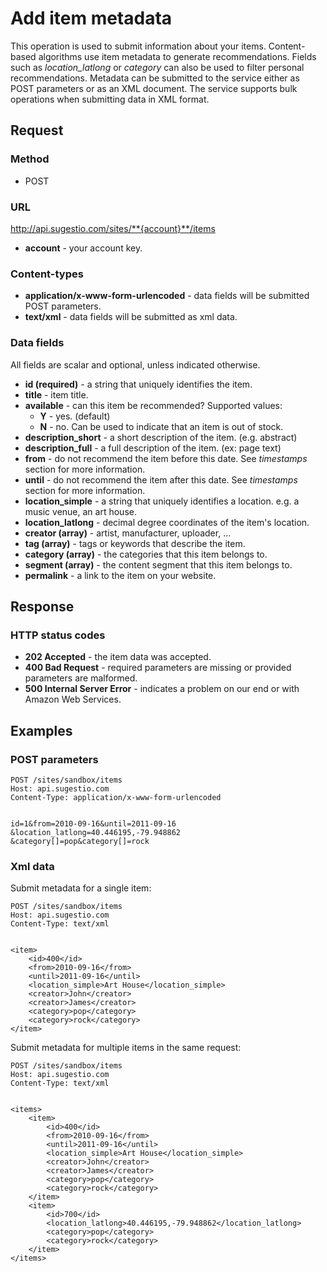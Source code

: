 # Add item metadata

This operation is used to submit information about your items. Content-based algorithms use item metadata to generate recommendations. Fields such as *location_latlong* or *category* can also be used to filter personal recommendations. Metadata can be submitted to the service either as POST parameters or as an XML document. The service supports bulk operations when submitting data in XML format.

## Request

### Method

* POST

### URL

http://api.sugestio.com/sites/**{account}**/items

* **account** - your account key.

### Content-types

* **application/x-www-form-urlencoded** - data fields will be submitted POST parameters.
* **text/xml** - data fields will be submitted as xml data. 

### Data fields

All fields are scalar and optional, unless indicated otherwise.

* **id (required)** - a string that uniquely identifies the item.
* **title** - item title.
* **available** - can this item be recommended? Supported values:
	* **Y** - yes. (default)
	* **N** - no. Can be used to indicate that an item is out of stock.
* **description_short** - a short description of the item. (e.g. abstract)
* **description_full** - a full description of the item. (ex: page text)
* **from** - do not recommend the item before this date. See *timestamps* section for more information.
* **until** - do not recommend the item after this date. See *timestamps* section for more information.
* **location_simple** - a string that uniquely identifies a location. e.g. a music venue, an art house.
* **location_latlong** - decimal degree coordinates of the item's location.
* **creator (array)** - artist, manufacturer, uploader, ...
* **tag (array)** - tags or keywords that describe the item.
* **category (array)** - the categories that this item belongs to.
* **segment (array)** - the content segment that this item belongs to.
* **permalink** - a link to the item on your website.

## Response

### HTTP status codes

* **202 Accepted** - the item data was accepted.
* **400 Bad Request** - required parameters are missing or provided parameters are malformed.
* **500 Internal Server Error** - indicates a problem on our end or with Amazon Web Services.

## Examples

### POST parameters

	POST /sites/sandbox/items
	Host: api.sugestio.com		
	Content-Type: application/x-www-form-urlencoded	


	id=1&from=2010-09-16&until=2011-09-16
	&location_latlong=40.446195,-79.948862
	&category[]=pop&category[]=rock
	

### Xml data

Submit metadata for a single item:

	POST /sites/sandbox/items
	Host: api.sugestio.com		
	Content-Type: text/xml

	
	<item>
		<id>400</id>
		<from>2010-09-16</from>
		<until>2011-09-16</until>
		<location_simple>Art House</location_simple>
		<creator>John</creator>
		<creator>James</creator>
		<category>pop</category>
		<category>rock</category>
	</item>	
	

Submit metadata for multiple items in the same request:

	POST /sites/sandbox/items
	Host: api.sugestio.com		
	Content-Type: text/xml
	

	<items>
		<item>
			<id>400</id>
			<from>2010-09-16</from>
			<until>2011-09-16</until>
			<location_simple>Art House</location_simple>
			<creator>John</creator>
			<creator>James</creator>
			<category>pop</category>
			<category>rock</category>
		</item>
		<item>
			<id>700</id>
			<location_latlong>40.446195,-79.948862</location_latlong>			
			<category>pop</category>
			<category>rock</category>
		</item>
	</items>